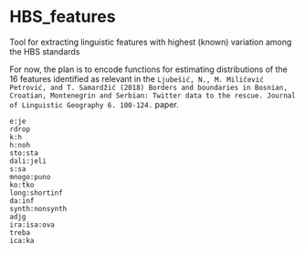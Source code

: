 # HBS_features
Tool for extracting linguistic features with highest (known) variation among the HBS standards

For now, the plan is to encode functions for estimating distributions of the 16 features identified as relevant in the ```Ljubešić, N., M. Miličević Petrović, and T. Samardžić (2018) Borders and boundaries in Bosnian, Croatian, Montenegrin and Serbian: Twitter data to the rescue. Journal of Linguistic Geography 6. 100-124.``` paper.

```
e:je
rdrop
k:h
h:noh
sto:sta
dali:jeli
s:sa
mnogo:puno
ko:tko
long:shortinf
da:inf
synth:nonsynth
adjg
ira:isa:ova
treba
ica:ka
```
